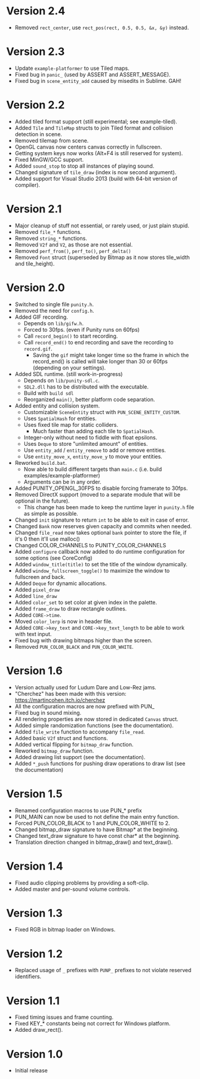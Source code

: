 # Version 2.4

- Removed `rect_center`, use `rect_pos(rect, 0.5, 0.5, &x, &y)` instead.

# Version 2.3

- Update `example-platformer` to use Tiled maps.
- Fixed bug in `panic_` (used by ASSERT and ASSERT_MESSAGE).
- Fixed bug in `scene_entity_add` caused by misedits in Sublime. GAH!

# Version 2.2

- Added tiled format support (still experimental; see example-tiled).
- Added `Tile` and `TileMap` structs to join Tiled format and collision detection in scene.
- Removed tilemap from scene.
- OpenGL canvas now centers canvas correctly in fullscreen.
- Getting system keys now works (Alt+F4 is still reserved for system).
- Fixed MinGW/GCC support.
- Added `sound_stop` to stop all instances of playing sound.
- Changed signature of `tile_draw` (index is now second argument).
- Added support for Visual Studio 2013 (build with 64-bit version of compiler).

# Version 2.1

- Major cleanup of stuff not essential, or rarely used, or just plain stupid.
- Removed `file_*` functions.
- Removed `string_*` functions.
- Removed `V2f` and `V2`, as those are not essential.
- Removed `perf_from()`, `perf_to()`, `perf_delta()`
- Removed `Font` struct (superseded by Bitmap as it now stores tile_width and tile_height).

# Version 2.0

- Switched to single file `punity.h`.
- Removed the need for `config.h`.
- Added GIF recording.
  - Depends on `lib/gifw.h`.
  - Forced to 30fps. (even if Punity runs on 60fps)
  - Call `record_begin()` to start recording.
  - Call `record_end()` to end recording and save the recording to `record.gif`.
    - Saving the `gif` might take longer time so the frame in which the record_end() is called
      will take longer than 30 or 60fps (depending on your settings).
- Added SDL runtime. (still work-in-progress)
  - Depends on `lib/punity-sdl.c`.
  - `SDL2.dll` has to be distributed with the executable.
  - Build with `build sdl`
   - Reorganized `main()`, better platform code separation.
- Added entity and collision system.
  - Customizable `SceneEntity` struct with `PUN_SCENE_ENTITY_CUSTOM`.
  - Uses `SpatialHash` for entities.
  - Uses fixed tile map for static colliders.
    - Much faster than adding each tile to `SpatialHash`.
  - Integer-only without need to fiddle with float epsilons.
  - Uses `Deque` to store "unlimited amount" of entities.
  - Use `entity_add` / `entity_remove` to add or remove entities.
  - Use `entity_move_x`, `entity_move_y` to move your entities.
- Reworked `build.bat`.
   - Now able to build different targets than `main.c` (i.e. build examples/example-platformer)
   - Arguments can be in any order.
- Added PUNITY_OPENGL_30FPS to disable forcing framerate to 30fps.
- Removed DirectX support (moved to a separate module that will be optional in the future).
  - This change has been made to keep the runtime layer in `punity.h` file as simple as possible.
- Changed `init` signature to return `int` to be able to exit in case of error.
- Changed `Bank` now reserves given capacity and commits when needed.
- Changed `file_read` now takes optional `bank` pointer to store the file, if it's 0 then it'll use malloc()
- Changed COLOR_CHANNELS to PUNITY_COLOR_CHANNELS
- Added `configure` callback now added to do runtime configuration for some options (see CoreConfig)
- Added `window_title(title)` to set the title of the window dynamically.
- Added `window_fullscreen_toggle()` to maximize the window to fullscreen and back.
- Added `Deque` for dynamic allocations.
- Added `pixel_draw`
- Added `line_draw`
- Added `color_set` to set color at given index in the palette.
- Added `frame_draw` to draw rectangle outlines.
- Added `CORE->time`.
- Moved `color_lerp` is now in header file.
- Added `CORE->key_text` and `CORE->key_text_length` to be able to work with text input.
- Fixed bug with drawing bitmaps higher than the screen.
- Removed `PUN_COLOR_BLACK` and `PUN_COLOR_WHITE`.

# Version 1.6

- Version actually used for Ludum Dare and Low-Rez jams.
- "Cherchez" has been made with this version: https://martincohen.itch.io/cherchez
- All the configuration macros are now prefixed with PUN_
- Fixed bug in sound mixing.
- All rendering properties are now stored in dedicated `Canvas` struct.
- Added simple randomization functions (see the documentation).
- Added `file_write` function to accompany `file_read`.
- Added basic `V2f` struct and functions.
- Added vertical flipping for `bitmap_draw` function.
- Reworked `bitmap_draw` function.
- Added drawing list support (see the documentation).
- Added `*_push` functions for pushing draw operations to draw list (see the documentation)

# Version 1.5

- Renamed configuration macros to use PUN_* prefix
- PUN_MAIN can now be used to not define the main entry function.
- Forced PUN_COLOR_BLACK to 1 and PUN_COLOR_WHITE to 2.
- Changed bitmap_draw signature to have Bitmap* at the beginning.
- Changed text_draw signature to have const char* at the beginning.
- Translation direction changed in bitmap_draw() and text_draw().

# Version 1.4

- Fixed audio clipping problems by providing a soft-clip.
- Added master and per-sound volume controls.

# Version 1.3

- Fixed RGB in bitmap loader on Windows.

# Version 1.2

- Replaced usage of `_` prefixes with `PUNP_` prefixes to not violate reserved identifiers.

# Version 1.1

- Fixed timing issues and frame counting.
- Fixed KEY_* constants being not correct for Windows platform.
- Added draw_rect().

# Version 1.0

- Initial release

